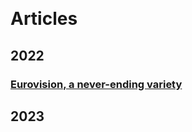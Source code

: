 &nbsp;

# Articles

## 2022
### [Eurovision, a never-ending variety](eurovisionANeverEndingVariety.md)

## 2023
